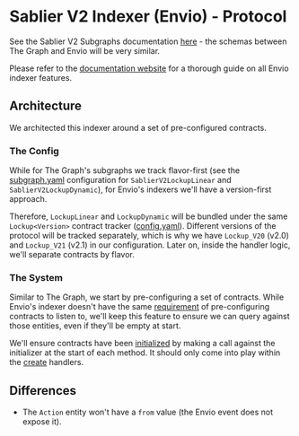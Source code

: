 # Sablier V2 Indexer (Envio) - Protocol

See the Sablier V2 Subgraphs documentation [here](https://docs.sablier.com/api/subgraphs/overview) - the schemas between
The Graph and Envio will be very similar.

Please refer to the [documentation website](https://docs.envio.dev) for a thorough guide on all Envio indexer features.

## Architecture

We architected this indexer around a set of pre-configured contracts.

### The Config

While for The Graph's subgraphs we track flavor-first (see the [subgraph.yaml](./../protocol/subgraph.template.yaml)
configuration for `SablierV2LockupLinear` and `SablierV2LockupDynamic`), for Envio's indexers we'll have a version-first
approach.

Therefore, `LockupLinear` and `LockupDynamic` will be bundled under the same `Lockup<Version>` contract tracker
([config.yaml](./config.template.mustache)). Different versions of the protocol will be tracked separately, which is why
we have `Lockup_V20` (v2.0) and `Lockup_V21` (v2.1) in our configuration. Later on, inside the handler logic, we'll
separate contracts by flavor.

### The System

Similar to The Graph, we start by pre-configuring a set of contracts. While Envio's indexer doesn't have the same
[requirement](https://discord.com/channels/438038660412342282/438070183794573313/1153155902933831811) of pre-configuring
contracts to listen to, we'll keep this feature to ensure we can query against those entities, even if they'll be empty
at start.

We'll ensure contracts have been [initialized](./src/helpers/watcher.ts) by making a call against the initializer at the
start of each method. It should only come into play within the [create](./src/mappings/handle-stream-create.ts)
handlers.

## Differences

- The `Action` entity won't have a `from` value (the Envio event does not expose it).
